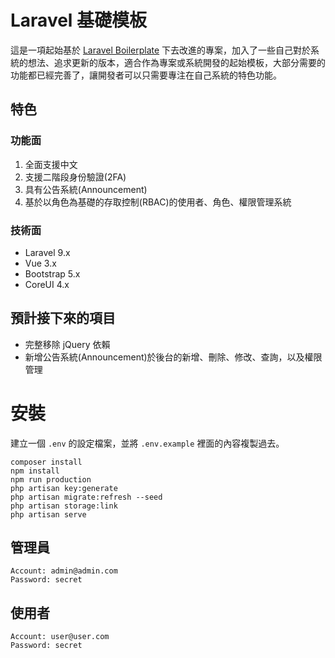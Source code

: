 # Laravel 基礎模板
這是一項起始基於 [Laravel Boilerplate](https://github.com/rappasoft/laravel-boilerplate) 下去改進的專案，加入了一些自己對於系統的想法、追求更新的版本，適合作為專案或系統開發的起始模板，大部分需要的功能都已經完善了，讓開發者可以只需要專注在自己系統的特色功能。

## 特色
### 功能面
1. 全面支援中文
2. 支援二階段身份驗證(2FA)
3. 具有公告系統(Announcement)
4. 基於以角色為基礎的存取控制(RBAC)的使用者、角色、權限管理系統

### 技術面
- Laravel 9.x
- Vue 3.x
- Bootstrap 5.x
- CoreUI 4.x

## 預計接下來的項目
- 完整移除 jQuery 依賴
- 新增公告系統(Announcement)於後台的新增、刪除、修改、查詢，以及權限管理

# 安裝
建立一個 `.env` 的設定檔案，並將 `.env.example` 裡面的內容複製過去。

```shell
composer install
npm install
npm run production
php artisan key:generate
php artisan migrate:refresh --seed
php artisan storage:link
php artisan serve
```

## 管理員
```
Account: admin@admin.com
Password: secret
```

## 使用者
```
Account: user@user.com
Password: secret
```
